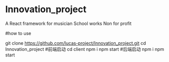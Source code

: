 # Innovation_project
A React framework for musician School works Non for profit

#how to use


git clone https://github.com/lucas-project/Innovation_project.git
cd Innovation_project
#前端启动
cd client
npm i
npm start
#后端启动
npm i
npm start


